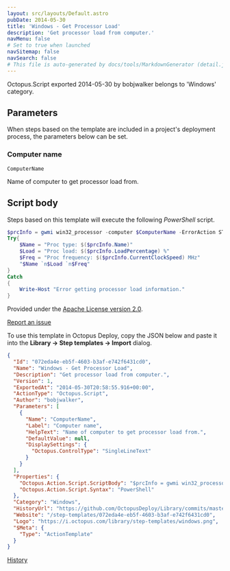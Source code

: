 ```yaml
---
layout: src/layouts/Default.astro
pubDate: 2014-05-30
title: 'Windows - Get Processor Load'
description: 'Get processor load from computer.'
navMenu: false
# Set to true when launched
navSitemap: false
navSearch: false
# This file is auto-generated by docs/tools/MarkdownGenerator (detail.js)
---
```


Octopus.Script exported 2014-05-30 by bobjwalker belongs to 'Windows' category.

## Parameters

When steps based on the template are included in a project's deployment process, the parameters below can be set.


<div class="param">

### Computer name

`ComputerName`

Name of computer to get processor load from.

</div>
        

## Script body

Steps based on this template will execute the following *PowerShell* script.

```powershell
$prcInfo = gwmi win32_processor -computer $ComputerName -ErrorAction STOP
Try{
    $Name = "Proc type: $($prcInfo.Name)"
    $Load = "Proc load: $($prcInfo.LoadPercentage) %"
    $Freq = "Proc frequency: $($prcInfo.CurrentClockSpeed) MHz"
    "$Name `n$Load `n$Freq"
}
Catch
{
    Write-Host "Error getting processor load information."
}
```

Provided under the [Apache License version 2.0](https://github.com/OctopusDeploy/Library/blob/master/LICENSE.txt).

[Report an issue](https://github.com/OctopusDeploy/Library/issues/new?assignees=&labels=&projects=&template=bug-report.yml&title=Issue%20with%20Windows%20-%20Get%20Processor%20Load&step-template=Windows%20-%20Get%20Processor%20Load)

<div class="get-json">

To use this template in Octopus Deploy, copy the JSON below and paste it into the **Library → Step templates → Import** dialog.

```json
{
  "Id": "072eda4e-eb5f-4603-b3af-e742f6431cd0",
  "Name": "Windows - Get Processor Load",
  "Description": "Get processor load from computer.",
  "Version": 1,
  "ExportedAt": "2014-05-30T20:58:55.916+00:00",
  "ActionType": "Octopus.Script",
  "Author": "bobjwalker",
  "Parameters": [
    {
      "Name": "ComputerName",
      "Label": "Computer name",
      "HelpText": "Name of computer to get processor load from.",
      "DefaultValue": null,
      "DisplaySettings": {
        "Octopus.ControlType": "SingleLineText"
      }
    }
  ],
  "Properties": {
    "Octopus.Action.Script.ScriptBody": "$prcInfo = gwmi win32_processor -computer $ComputerName -ErrorAction STOP\nTry{\n    $Name = \"Proc type: $($prcInfo.Name)\"\n    $Load = \"Proc load: $($prcInfo.LoadPercentage) %\"\n    $Freq = \"Proc frequency: $($prcInfo.CurrentClockSpeed) MHz\"\n    \"$Name `n$Load `n$Freq\"\n}\nCatch\n{\n    Write-Host \"Error getting processor load information.\"\n}",
    "Octopus.Action.Script.Syntax": "PowerShell"
  },
  "Category": "Windows",
  "HistoryUrl": "https://github.com/OctopusDeploy/Library/commits/master/step-templates//opt/buildagent/work/75443764cd38076d/step-templates/windows-get-processor-load.json",
  "Website": "/step-templates/072eda4e-eb5f-4603-b3af-e742f6431cd0",
  "Logo": "https://i.octopus.com/library/step-templates/windows.png",
  "$Meta": {
    "Type": "ActionTemplate"
  }
}
```

[History](https://github.com/OctopusDeploy/Library/commits/master/step-templates/https://github.com/OctopusDeploy/Library/commits/master/step-templates//opt/buildagent/work/75443764cd38076d/step-templates/windows-get-processor-load.json)

</div>
